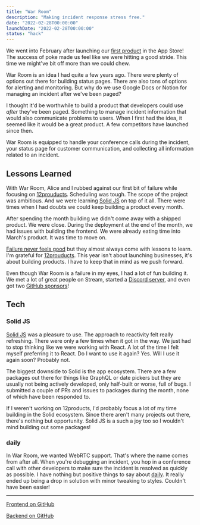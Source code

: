 ```yaml
---
title: "War Room"
description: "Making incident response stress free."
date: "2022-02-28T00:00:00"
launchDate: "2022-02-28T00:00:00"
status: "hack"
---
```


We went into February after launching our [first product](/projects/poke) in the App Store! The success of poke made us feel like we were hitting a good stride. This time we might've bit off more than we could chew.

War Room is an idea I had quite a few years ago. There were plenty of options out there for building status pages. There are also tons of options for alerting and monitoring. But why do we use Google Docs or Notion for managing an incident after we've been paged?

I thought it'd be worthwhile to build a product that developers could use _after_ they've been paged. Something to manage incident information that would also communicate problems to users. When I first had the idea, it seemed like it would be a great product. A few competitors have launched since then.

War Room is equipped to handle your conference calls during the incident, your status page for customer communication, and collecting all information related to an incident.

## Lessons Learned

With War Room, Alice and I rubbed against our first bit of failure while focusing on [12prouducts](https://12products.xyz). Scheduling was tough. The scope of the project was ambitious. And we were learning [Solid JS](https://solidjs.com/) on top of it all. There were times when I had doubts we could keep building a product every month.

After spending the month building we didn't come away with a shipped product. We were close. During the deployment at the end of the month, we had issues with building the frontend. We were already eating time into March's product. It was time to move on.

[Failure never feels good](/failures) but they almost always come with lessons to learn. I'm grateful for [12prouducts](https://12products.xyz). This year isn't about launching businesses, it's about building products. I have to keep that in mind as we push forward.

Even though War Room is a failure in my eyes, I had a lot of fun building it. We met a lot of great people on Stream, started a [Discord server](https://discord.gg/f4fEpAc89s), and even got two [GitHub sponsors](https://github.com/sponsors/12products)!

## Tech

### Solid JS

[Solid JS](https://solidjs.com/) was a pleasure to use. The approach to reactivity felt really refreshing. There were only a few times when it got in the way. We just had to stop thinking like we were working with React. A lot of the time I felt myself preferring it to React. Do I want to use it again? Yes. Will I use it again soon? Probably not.

The biggest downside to Solid is the app ecosystem. There are a few packages out there for things like GraphQL or date pickers but they are usually not being actively developed, only half-built or worse, full of bugs. I submitted a couple of PRs and issues to packages during the month, none of which have been responded to.

If I weren't working on 12products, I'd probably focus a lot of my time building in the Solid ecosystem. Since there aren't many projects out there, there's nothing but opportunity. Solid JS is a such a joy too so I wouldn't mind building out some packages!

### daily

In War Room, we wanted WebRTC support. That's where the name comes from after all. When you're debugging an incident, you hop in a conference call with other developers to make sure the incident is resolved as quickly as possible. I have nothing but positive things to say about [daily](https://daily.co). It really ended up being a drop in solution with minor tweaking to styles. Couldn't have been easier!

---

[Frontend on GitHub](https://github.com/12products/warroom-frontend)

[Backend on GitHub](https://github.com/12products/warroom-backend)
